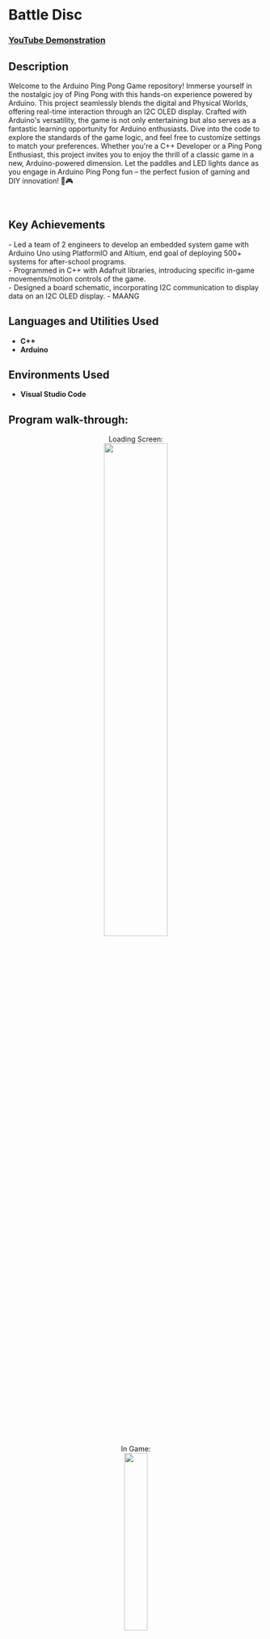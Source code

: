 <h1>Battle Disc</h1>

 ### [YouTube Demonstration]()

<h2>Description</h2>

Welcome to the Arduino Ping Pong Game repository! Immerse yourself in the nostalgic joy of Ping Pong with this hands-on experience powered by Arduino. This project seamlessly blends the digital and Physical Worlds, offering real-time interaction through an I2C OLED display. Crafted with Arduino's versatility, the game is not only entertaining but also serves as a fantastic learning opportunity for Arduino enthusiasts. Dive into the code to explore the standards of the game logic, and feel free to customize settings to match your preferences. Whether you're a C++ Developer or a Ping Pong Enthusiast, this project invites you to enjoy the thrill of a classic game in a new, Arduino-powered dimension. Let the paddles and LED lights dance as you engage in Arduino Ping Pong fun – the perfect fusion of gaming and DIY innovation! 🏓🎮

<br />

<h2>Key Achievements</h2>
- Led a team of 2 engineers to develop an embedded system game with Arduino Uno using PlatformIO and Altium, end goal of deploying 500+ systems for after-school programs.<br />
- Programmed in C++ with Adafruit libraries, introducing specific in-game movements/motion controls of the game.<br />
- Designed a board schematic, incorporating I2C communication to display data on an I2C OLED display.
- MAANG


<h2>Languages and Utilities Used</h2>

- <b>C++</b> 
- <b>Arduino</b>

<h2>Environments Used </h2>

- <b>Visual Studio Code</b>

<h2>Program walk-through:</h2>


<p align="center">
Loading Screen: <br/>
<img src="https://i.imgur.com/I8a9Z8k.jpg" height="50%" width="50%" />
<br />
<br />

<p align="center">
In Game: <br/>
<img src="https://i.imgur.com/4Y7TW9o.jpg" height="30%" width="30%" />
<br />
<br />
